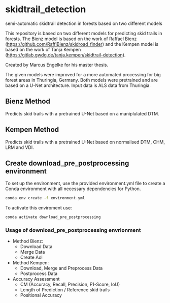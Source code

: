 # skidtrail_detection
semi-automatic skidtrail detection in forests based on two different models

This repository is based on two different models for predicting skid trails in forests. The Bienz model is based on the work of Raffael Bienz (https://github.com/RaffiBienz/skidroad_finder) and the Kempen model is based on the work of Tanja Kempen (https://gitlab.gwdg.de/tanja.kempen/skidtrail-detection). 

Created by Marcus Engelke for his master thesis.

The given models were improved for a more automated processing for big forest areas in Thuringia, Germany. Both models were pretrained and are based on a U-Net architecture. Input data is ALS data from Thuringia.

## Bienz Method

Predicts skid trails with a pretrained U-Net based on a maniplulated DTM.

## Kempen Method

Predicts skid trails with a pretrained U-Net based on normalised DTM, CHM, LRM and VDI.

## Create download_pre_postprocessing environment

To set up the environment, use the provided environment.yml file to create a Conda environment with all necessary dependencies for Python.

```bash
conda env create -f environment.yml
```

To activate this enviroment use:

```bash
conda activate download_pre_postprocessing
```

### Usage of download_pre_postprocessing envrionment
- Method Bienz:
  - Download Data
  - Merge Data
  - Create AoI
- Method Kempen:
  - Download, Merge and Preprocess Data
  - Postprocess Data
- Accuracy Assessment
  - CM (Accuracy, Recall, Precision, F1-Score, IoU)
  - Length of Prediction / Reference skid trails
  - Positional Accuracy
